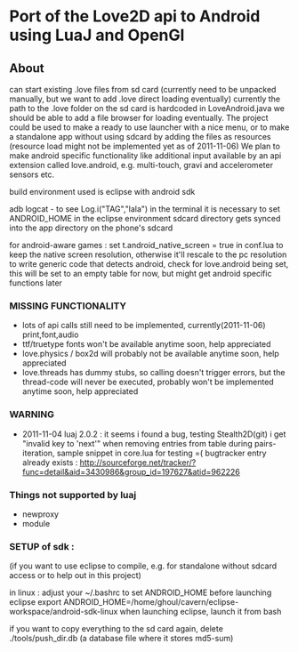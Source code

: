 Port of the Love2D api to Android using LuaJ and OpenGl
=======================================================

About
-----

can start existing .love files from sd card (currently need to be unpacked manually, but we want to add .love direct loading eventually)
currently the path to the .love folder on the sd card is hardcoded in LoveAndroid.java
we should be able to add a file browser for loading eventually.
The project could be used to make a ready to use launcher with a nice menu, or to make a standalone app without using sdcard by adding the files as resources (resource load might not be implemented yet as of 2011-11-06)
We plan to make android specific functionality like additional input available by an api extension called love.android, e.g. multi-touch, gravi and accelerometer sensors etc.

build environment used is eclipse with android sdk

adb logcat - to see Log.i("TAG","lala") in the terminal
it is necessary to set ANDROID_HOME in the eclipse environment
sdcard directory gets synced into the app directory on the phone's sdcard

for android-aware games :
set t.android_native_screen = true in conf.lua to keep the native screen resolution, otherwise it'll rescale to the pc resolution
to write generic code that detects android, check for love.android being set, this will be set to an empty table for now, but might get android specific functions later

### MISSING FUNCTIONALITY
* lots of api calls still need to be implemented, currently(2011-11-06) print,font,audio
* ttf/truetype fonts won't be available anytime soon, help appreciated
* love.physics / box2d will probably not be available anytime soon, help appreciated
* love.threads has dummy stubs, so calling doesn't trigger errors, but the thread-code will never be executed, probably won't be implemented anytime soon, help appreciated

### WARNING
* 2011-11-04 luaj 2.0.2 : it seems i found a bug, testing Stealth2D(git) i get "invalid key to 'next'" when removing entries from table during pairs-iteration, sample snippet in core.lua for testing =(
	bugtracker entry already exists : http://sourceforge.net/tracker/?func=detail&aid=3430986&group_id=197627&atid=962226

### Things not supported by luaj
* newproxy
* module

### SETUP of sdk : 
(if you want to use eclipse to compile, e.g. for standalone without sdcard access or to help out in this project) 

in linux : 
adjust your ~/.bashrc to set ANDROID_HOME before launching eclipse
export ANDROID_HOME=/home/ghoul/cavern/eclipse-workspace/android-sdk-linux
when launching eclipse, launch it from bash 

if you want to copy everything to the sd card again, delete ./tools/push_dir.db  (a database file where it stores md5-sum)

